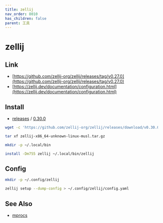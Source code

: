 ```yaml
---
title: zellij
nav_order: 8010
has_children: false
parent: 工具
---
```




# zellij


## Link

* [https://github.com/zellij-org/zellij/releases/tag/v0.27.0](https://github.com/zellij-org/zellij/releases/tag/v0.27.0)
* [https://zellij.dev/documentation/configuration.html](https://zellij.dev/documentation/configuration.html)


## Install

* [releases](https://github.com/zellij-org/zellij/releases/) / [0.30.0](https://github.com/zellij-org/zellij/releases/tag/v0.30.0)

``` sh
wget -c 'https://github.com/zellij-org/zellij/releases/download/v0.30.0/zellij-x86_64-unknown-linux-musl.tar.gz'

tar xf zellij-x86_64-unknown-linux-musl.tar.gz

mkdir -p ~/.local/bin

install -Dm755 zellij ~/.local/bin/zellij
```

## Config

``` sh
mkdir -p ~/.config/zellij

zellij setup --dump-config > ~/.config/zellij/config.yaml
```


## See Also

* [mprocs](https://samwhelp.github.io/note-about-ubuntu/read/tool/mprocs.html)
